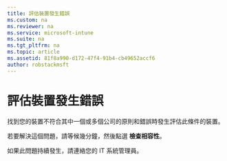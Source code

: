 ```yaml
---
title: 評估裝置發生錯誤
ms.custom: na
ms.reviewer: na
ms.service: microsoft-intune
ms.suite: na
ms.tgt_pltfrm: na
ms.topic: article
ms.assetid: 81f8a990-d172-47f4-91b4-cb49652accf6
author: robstackmsft
---
```

# 評估裝置發生錯誤
找到您的裝置不符合其中一個或多個公司的原則和錯誤時發生評估此條件的裝置。

若要解決這個問題，請等候幾分鐘，然後點選 **檢查相容性**。

如果此問題持續發生，請連絡您的 IT 系統管理員。



<!--HONumber=Apr16_HO3-->


